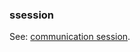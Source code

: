 ### ssession

<p class="c8"><span>See: </span><span class="c2"><a class="c3" href="#h.i82tgrmxy0d8">communication session</a></span><span class="c0">.</span></p>